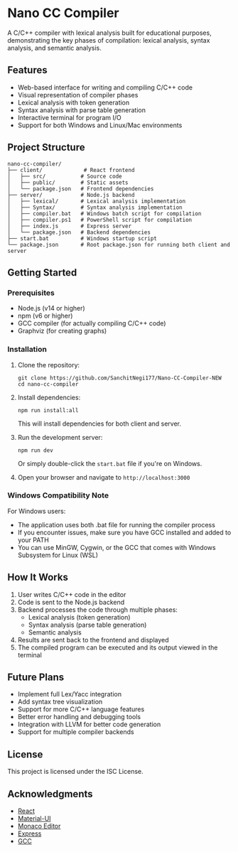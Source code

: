 # Nano CC Compiler

A C/C++ compiler with lexical analysis built for educational purposes, demonstrating the key phases of compilation: lexical analysis, syntax analysis, and semantic analysis.

## Features

- Web-based interface for writing and compiling C/C++ code
- Visual representation of compiler phases
- Lexical analysis with token generation
- Syntax analysis with parse table generation
- Interactive terminal for program I/O
- Support for both Windows and Linux/Mac environments

## Project Structure

```
nano-cc-compiler/
├── client/             # React frontend
│   ├── src/           # Source code
│   ├── public/        # Static assets
│   └── package.json   # Frontend dependencies
├── server/            # Node.js backend
│   ├── lexical/       # Lexical analysis implementation
│   ├── Syntax/        # Syntax analysis implementation
│   ├── compiler.bat   # Windows batch script for compilation
│   ├── compiler.ps1   # PowerShell script for compilation
│   ├── index.js       # Express server
│   └── package.json   # Backend dependencies
├── start.bat          # Windows startup script
└── package.json       # Root package.json for running both client and server
```

## Getting Started

### Prerequisites

- Node.js (v14 or higher)
- npm (v6 or higher)
- GCC compiler (for actually compiling C/C++ code)
- Graphviz (for creating graphs)

### Installation

1. Clone the repository:
   ```
   git clone https://github.com/SanchitNegi177/Nano-CC-Compiler-NEW
   cd nano-cc-compiler
   ```

2. Install dependencies:
   ```
   npm run install:all
   ```
   This will install dependencies for both client and server.

3. Run the development server:
   ```
   npm run dev
   ```
   Or simply double-click the `start.bat` file if you're on Windows.

4. Open your browser and navigate to `http://localhost:3000`

### Windows Compatibility Note

For Windows users:
- The application uses both .bat file for running the compiler process
- If you encounter issues, make sure you have GCC installed and added to your PATH
- You can use MinGW, Cygwin, or the GCC that comes with Windows Subsystem for Linux (WSL)

## How It Works

1. User writes C/C++ code in the editor
2. Code is sent to the Node.js backend
3. Backend processes the code through multiple phases:
   - Lexical analysis (token generation)
   - Syntax analysis (parse table generation)
   - Semantic analysis
4. Results are sent back to the frontend and displayed
5. The compiled program can be executed and its output viewed in the terminal

## Future Plans

- Implement full Lex/Yacc integration
- Add syntax tree visualization
- Support for more C/C++ language features
- Better error handling and debugging tools
- Integration with LLVM for better code generation
- Support for multiple compiler backends

## License

This project is licensed under the ISC License.

## Acknowledgments

- [React](https://reactjs.org/)
- [Material-UI](https://mui.com/)
- [Monaco Editor](https://microsoft.github.io/monaco-editor/)
- [Express](https://expressjs.com/)
- [GCC](https://gcc.gnu.org/) 
